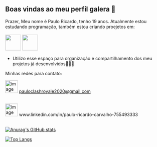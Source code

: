 ## Boas vindas ao meu perfil galera 👋

 Prazer, Meu nome é Paulo Ricardo, tenho 19 anos. Atualmente estou estudando programação, também estou criando proejetos em:
  <br>
  <br>
<img src="https://devicon-website.vercel.app/api/html5/original-wordmark.svg" imgwidth="50" height="50px">
 <img src="https://devicon-website.vercel.app/api/css3/plain-wordmark.svg" img width="50" height="50">



 
- Utilizo esse espaço para organização e compartilhamento dos meu projetos já desenvolvidos👨‍💻🌐

Minhas redes para contato:

<img width="40" height="40" alt="image" src="https://github.com/user-attachments/assets/106a1279-4da9-43f1-8c27-7386ed173309" /> pauloclashroyale2020@gmail.com
 
 <br>
<img width="40" height="40" alt="image" src="https://github.com/user-attachments/assets/f8fe29b2-42f5-4059-8a5f-f73222e9dd24" />
 www.linkedin.com/in/paulo-ricardo-carvalho-755493333
 <br>
 <br>

[![Anurag's GitHub stats](https://github-readme-stats.vercel.app/api?username=PauloBr06)](https://github.com/anuraghazra/github-readme-stats)

[![Top Langs](https://github-readme-stats.vercel.app/api/top-langs/?username=anuraghazra)](https://github.com/anuraghazra/github-readme-stats)
